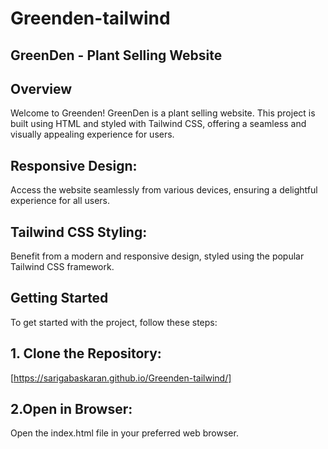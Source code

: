 # Greenden-tailwind
## GreenDen - Plant Selling Website

## Overview
Welcome to Greenden! GreenDen is a plant selling website. This project is built using HTML and styled with Tailwind CSS, offering a seamless and visually appealing experience for users.

## Responsive Design: 
Access the website seamlessly from various devices, ensuring a delightful experience for all users.

## Tailwind CSS Styling: 
Benefit from a modern and responsive design, styled using the popular Tailwind CSS framework.

## Getting Started
To get started with the project, follow these steps:
## 1. Clone the Repository:
 [https://sarigabaskaran.github.io/Greenden-tailwind/]
## 2.Open in Browser:
Open the index.html file in your preferred web browser.
